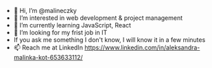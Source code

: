 - 👋 Hi, I’m @malineczky
- 👀 I’m interested in web development & project management
- 🌱 I’m currently learning JavaScript, React
- 💞️ I’m looking for my frist job in IT
- If you ask me something I don't know, I will know it in a few minutes
- 📫 Reach me at LinkedIn https://www.linkedin.com/in/aleksandra-malinka-kot-653633112/

<!---
malineczky/malineczky is a ✨ special ✨ repository because its `README.md` (this file) appears on your GitHub profile.
You can click the Preview link to take a look at your changes.
--->
